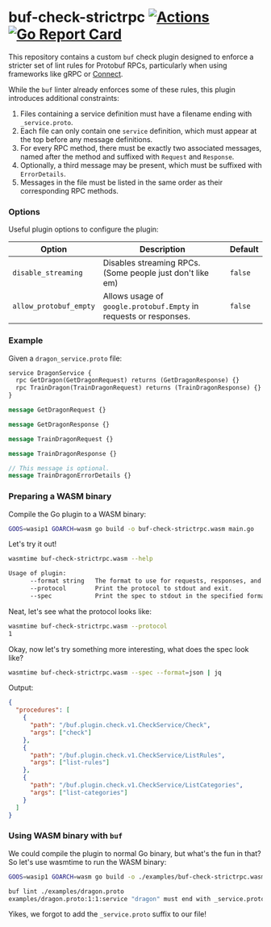 # buf-check-strictrpc [![Actions](https://github.com/mfridman/buf-check-strictrpc/workflows/CI/badge.svg)](https://github.com/mfridman/buf-check-strictrpc) [![Go Report Card](https://goreportcard.com/badge/github.com/mfridman/buf-check-strictrpc)](https://goreportcard.com/report/github.com/mfridman/buf-check-strictrpc)

This repository contains a custom `buf` check plugin designed to enforce a stricter set of lint
rules for Protobuf RPCs, particularly when using frameworks like gRPC or
[Connect](https://connectrpc.com).

While the `buf` linter already enforces some of these rules, this plugin introduces additional
constraints:

1. Files containing a service definition must have a filename ending with `_service.proto`.
1. Each file can only contain one `service` definition, which must appear at the top before any
   message definitions.
1. For every RPC method, there must be exactly two associated messages, named after the method and
   suffixed with `Request` and `Response`.
1. Optionally, a third message may be present, which must be suffixed with `ErrorDetails`.
1. Messages in the file must be listed in the same order as their corresponding RPC methods.

### Options

Useful plugin options to configure the plugin:

| Option                 | Description                                                       | Default |
| ---------------------- | ----------------------------------------------------------------- | ------- |
| `disable_streaming`    | Disables streaming RPCs. (Some people just don't like em)         | `false` |
| `allow_protobuf_empty` | Allows usage of `google.protobuf.Empty` in requests or responses. | `false` |

### Example

Given a `dragon_service.proto` file:

```proto
service DragonService {
  rpc GetDragon(GetDragonRequest) returns (GetDragonResponse) {}
  rpc TrainDragon(TrainDragonRequest) returns (TrainDragonResponse) {}
}

message GetDragonRequest {}

message GetDragonResponse {}

message TrainDragonRequest {}

message TrainDragonResponse {}

// This message is optional.
message TrainDragonErrorDetails {}
```

### Preparing a WASM binary

Compile the Go plugin to a WASM binary:

```bash
GOOS=wasip1 GOARCH=wasm go build -o buf-check-strictrpc.wasm main.go
```

Let's try it out!

```bash
wasmtime buf-check-strictrpc.wasm --help

Usage of plugin:
      --format string   The format to use for requests, responses, and specs. Must be one of ["binary", "json"]. (default "binary")
      --protocol        Print the protocol to stdout and exit.
      --spec            Print the spec to stdout in the specified format and exit.
```

Neat, let's see what the protocol looks like:

```bash
wasmtime buf-check-strictrpc.wasm --protocol
1
```

Okay, now let's try something more interesting, what does the spec look like?

```bash
wasmtime buf-check-strictrpc.wasm --spec --format=json | jq
```

Output:

```json
{
  "procedures": [
    {
      "path": "/buf.plugin.check.v1.CheckService/Check",
      "args": ["check"]
    },
    {
      "path": "/buf.plugin.check.v1.CheckService/ListRules",
      "args": ["list-rules"]
    },
    {
      "path": "/buf.plugin.check.v1.CheckService/ListCategories",
      "args": ["list-categories"]
    }
  ]
}
```

### Using WASM binary with `buf`

We could compile the plugin to normal Go binary, but what's the fun in that? So let's use wasmtime
to run the WASM binary:

```bash
GOOS=wasip1 GOARCH=wasm go build -o ./examples/buf-check-strictrpc.wasm main.go

buf lint ./examples/dragon.proto
examples/dragon.proto:1:1:service "dragon" must end with _service.proto. (wasmtime ./examples/buf-check-strictrpc.wasm)
```

Yikes, we forgot to add the `_service.proto` suffix to our file!
